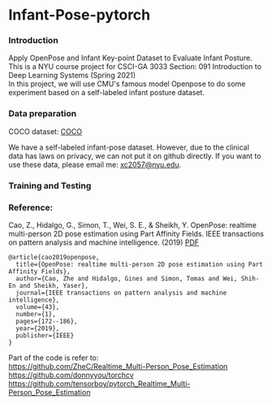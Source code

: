 # Infant-Pose-pytorch

### Introduction  
Apply OpenPose and Infant Key-point Dataset to Evaluate Infant Posture. This is a NYU course project for CSCI-GA 3033 Section: 091 Introduction to Deep Learning Systems (Spring 2021)  
In this project, we will use CMU's famous model Openpose to do some experiment based on a self-labeled infant posture dataset.


### Data preparation  

COCO dataset: [COCO](https://cocodataset.org/#home)

We have a self-labeled infant-pose dataset. However, due to the clinical data has laws on privacy, we can not put it on github directly. If you want to use these data, please email me: xc2057@nyu.edu.  

### Training and Testing

### Reference:
Cao, Z., Hidalgo, G., Simon, T., Wei, S. E., & Sheikh, Y. OpenPose: realtime multi-person 2D pose estimation using Part Affinity Fields. IEEE transactions on pattern analysis and machine intelligence. (2019) [PDF](https://arxiv.org/pdf/1812.08008.pdf)
```
@article{cao2019openpose,
  title={OpenPose: realtime multi-person 2D pose estimation using Part Affinity Fields},
  author={Cao, Zhe and Hidalgo, Gines and Simon, Tomas and Wei, Shih-En and Sheikh, Yaser},
  journal={IEEE transactions on pattern analysis and machine intelligence},
  volume={43},
  number={1},
  pages={172--186},
  year={2019},
  publisher={IEEE}
}
```  

Part of the code is refer to:  
https://github.com/ZheC/Realtime_Multi-Person_Pose_Estimation  
https://github.com/donnyyou/torchcv  
https://github.com/tensorboy/pytorch_Realtime_Multi-Person_Pose_Estimation  
